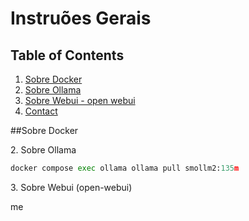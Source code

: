 # Instruões Gerais
## Table of Contents
1. [Sobre Docker](#docker)
2. [Sobre Ollama](#ollama)
3. [Sobre Webui - open webui](#webui)
4. [Contact](#contact)

<a name="docker"></a>
##Sobre Docker






<a name="ollama"></a>
2. Sobre Ollama

``` python
docker compose exec ollama ollama pull smollm2:135m
```




<a name="webui"></a>
3. Sobre Webui (open-webui)





<a name="contact"></a>
me


